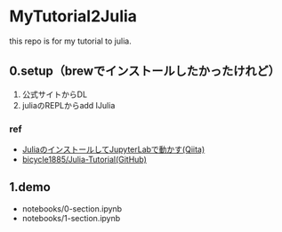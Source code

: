 # MyTutorial2Julia
this repo is for my tutorial to julia.

## 0.setup（brewでインストールしたかったけれど）
1. 公式サイトからDL
2. juliaのREPLからadd IJulia

### ref
- [JuliaのインストールしてJupyterLabで動かす(Qiita)](https://qiita.com/hujuu/items/12a5d16354fcc629200e)
- [bicycle1885/Julia-Tutorial(GitHub)](https://github.com/bicycle1885/Julia-Tutorial)

## 1.demo
- notebooks/0-section.ipynb
- notebooks/1-section.ipynb